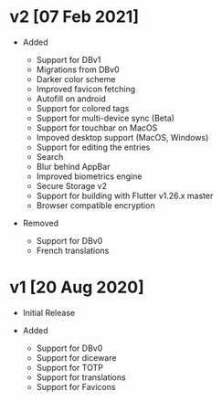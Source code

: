 # v2 [07 Feb 2021]

- Added

  - Support for DBv1
  - Migrations from DBv0
  - Darker color scheme
  - Improved favicon fetching
  - Autofill on android
  - Support for colored tags
  - Support for multi-device sync (Beta)
  - Support for touchbar on MacOS
  - Impoved desktop support (MacOS, Windows)
  - Support for editing the entries
  - Search
  - Blur behind AppBar
  - Improved biometrics engine
  - Secure Storage v2
  - Support for building with Flutter v1.26.x master
  - Browser compatible encryption

- Removed

  - Support for DBv0
  - French translations

# v1 [20 Aug 2020]

- Initial Release
- Added

  - Support for DBv0
  - Support for diceware
  - Support for TOTP
  - Support for translations
  - Support for Favicons
